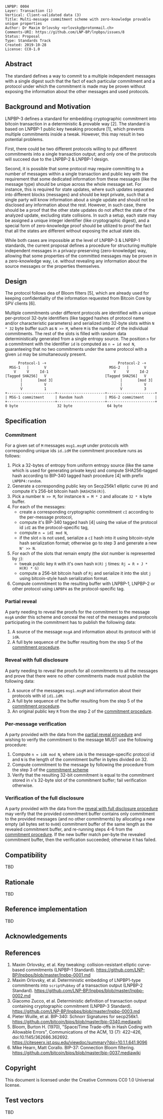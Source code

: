 ```
LNPBP: 0004
Layer: Transaction (1)
Vertical: Client-validated data (3)
Title: Multi-message commitment scheme with zero-knowledge provable unique properties
Author: Dr Maxim Orlovsky <orlovsky@protonmail.ch>
Comments-URI: https://github.com/LNP-BP/lnpbps/issues/8
Status: Proposal
Type: Standards Track
Created: 2019-10-28
License: CC0-1.0
```

## Abstract

The standard defines a way to commit to a multiple independent messages with a
single digest such that the fact of each particular commitment and a protocol
under which the commitment is made may be proven without exposing the
information about the other messages and used protocols.


## Background and Motivation

LNPBP-3 defines a standard for embedding cryptographic commitment into bitcoin
transaction in a deterministic & provable way [2]. The standard is based on
LNPBP-1 public key tweaking procedure [1], which prevents multiple commitments
inside a tweak. However, this may result in two potential problems.

First, there could be two different protocols willing to put different 
commitments into a single transaction output; and only one of the protocols will
succeed due to the LNPBP-2 & LNPBP-1 design.

Second, it is possible that some protocol may require committing to a number of
messages within a single transaction and public key with the requirement that
some dedicated information from these messages (like the message type) should be
unique across the whole message set. For instance, this is required for state
updates, where such updates separated into different blocks (messages) and
should be kept private, such that a single party will know information about a
single update and should not be disclosed any information about the rest.
However, in such case, there should be a proof that the other state updates do 
not affect the state of the analyzed update, excluding state collisions. In such
a setup, each state may be assigned a unique integer identifier (like
cryptographic digest), and a special form of zero-knowledge proof should be
utilized to proof the fact that all the states are different without exposing
the actual state ids. 

While both cases are impossible at the level of LNPBP-3 & LNPBP-1 standards, the
current proposal defines a procedure for structuring multiple independent
messages in a privacy-preserving (zero-knowledge) way, allowing that some
properties of the committed messages may be proven in a zero-knowledge way, i.e.
without revealing any information about the source messages or the properties 
themselves.


## Design

The protocol follows dea of Bloom filters [5], which are already used for
keeping confidentiality of the information requested from Bitcoin Core by SPV
clients [6].

Multiple commitments under different protocols are identified with a unique
per-protocol 32-byte identifiers (like tagged hashes of protocol name and/or
characteristic parameters) and serialized into 32-byte slots within `N * 32`
byte buffer such as `N >> M`, where `M` is the number of the individual
commitments. The rest of the slots is filled with random data deterministically
generated from a single entropy source. The position `n` for a commitment with
the identifier `id` is computed as `n = id mod N`, guaranteeing that no two
commitments under the same protocol with a given `id` may be simultaneously
present.

```
      Protocol-1 -+                                 Protocol-2 -+
  MSG-1   |       V                             MSG-2   |       V
    V     V     Id-1                              V     V     Id-2
[Tagged SHA256]   V                           [Tagged SHA256]   V
       |       [mod 3]                               |       [mod 3]
       |          V                                  |          V
       V          1                                  V          3
+----------------------+----------------------+----------------------+
| MSG-1 commitment     | Random hash          | MSG-2 commitment     |
+----------------------+----------------------+----------------------+
0 byte                  32 byte                64 byte
```

## Specification

### Commitment

For a given set of `M` messages `msg1`..`msgM` under protocols with corresponding unique ids `id`..`idM` the commitment
procedure runs as follows:
1. Pick a 32-bytes of entropy from uniform entropy source (like the same which is used for generating private keys)
   and compute SHA256-tagged hash according to BIP-340 tagged hash procedure [4] with prefix `LNPBP4:random`.
2. Generate a corresponding public key on Secp256k1 elliptic curve (`R`) and compute it's 256-bit bitcoin hash
   (`HASH256(R)`).
3. Pick a number `N >> M`, for instance `N = M * 2` and allocate `32 * N` byte buffer.
4. For each of the messages:
   - create a corresponding cryptographic commitment `cI` according to the per-message protocol,
   - compute it's BIP-340 tagged hash [4] using the value of the protocol id `idI` as the protocol-specific tag,
   - compute `n = idI mod N`,
   - if the slot `n` is not used, serialize a `cI` hash into it using bitcoin-style hash serialization format;
     otherwise go to step 3 and generate a new `N' >> N`.
5. For each of the slots that remain empty (the slot number is represented by `j`):
   - tweak public key `R` with it's own hash `H(R)` `j` times: `Rj = R + J * H(R) * G)`
   - compute a 256-bit bitcoin hash of `Rj` and serialize it into the slot `j` using bitcoin-style hash serialization
     format.
6. Compute commitment to the resulting buffer with LNPBP-1, LNPBP-2 or other protocol using `LNPBP4` as the
   protocol-specific tag.

### Partial reveal

A party needing to reveal the proofs for the commitment to the message `msgA` under this scheme and conceal the rest
of the messages and protocols participating in the commitment has to publish the following data:
1. A source of the message `msgA` and information about its protocol with id `idA`.
2. A full byte sequence of the buffer resulting from the step 5 of the [commitment procedure](#commitment).

### Reveal with full disclosure

A party needing to reveal the proofs for all commitments to all the messages and prove that there were no
other commitments made must publish the following data:
1. A source of the messages `msg1`..`msgM` and information about their protocols with id `id1`..`idM`.
2. A full byte sequence of the buffer resulting from the step 5 of the [commitment procedure](#commitment).
3. An original public key `R` from the step 2 of the [commitment procedure](#commitment).

### Per-message verification

A party provided with the data from the [partial reveal procedure](#partial-reveal) and wishing to verify the commitment
to the message MUST use the following procedure:
1. Compute `n = idA mod N`, where `idA` is the message-specific protocol id and `N` is the length of the commitment
   buffer in bytes divided on 32.
2. Compute commitment to the message by following the procedure from the step 3 of the [commitment scheme](#commitment)
3. Verify that the resulting 32-bit commitment is equal to the commitment stored in `n`'s 32-byte slot of the commitment
   buffer; fail verification otherwise.

### Verification of the full disclosure

A party provided with the data from the [reveal with full disclosure procedure](#reveal-with-full-disclosure) may verify
that the provided commitment buffer contains only commitment to the provided messages (and no other commitments) by
allocating a new empty (all bytes set to `0x00`) commitment buffer of the same length as the revealed commitment buffer,
and re-running steps 4-6 from the [commitment procedure](#commitment). If the new buffer match per-byte the revealed
commitment buffer, then the verification succeeded; otherwise it has failed.


## Compatibility

TBD


## Rationale

TBD


## Reference implementation

TBD


## Acknowledgements

## References

1. Maxim Orlovsky, et al. Key tweaking: collision-resistant elliptic curve-based commitments (LNPBP-1 Standard).
   <https://github.com/LNP-BP/lnpbps/blob/master/lnpbp-0001.md>
2. Maxim Orlovsky, et al. Deterministic embedding of LNPBP1-type commitments into `scriptPubkey` of a transaction output
   (LNPBP-2 Standard). <https://github.com/LNP-BP/lnpbps/blob/master/lnpbp-0002.md>
3. Giacomo Zucco, et al. Deterministic definition of transaction output containing cryptographic commitment
   (LNPBP-3 Standard). <https://github.com/LNP-BP/lnpbps/blob/master/lnpbp-0003.md>
4. Pieter Wuille, et al. BIP-340: Schnorr Signatures for secp256k1.
   <https://github.com/bitcoin/bips/blob/master/bip-0340.mediawiki>
5. Bloom, Burton H. (1970), "Space/Time Trade-offs in Hash Coding with Allowable Errors",
   Communications of the ACM, 13 (7): 422–426, doi:10.1145/362686.362692.
   <https://citeseerx.ist.psu.edu/viewdoc/summary?doi=10.1.1.641.9096>
6. Mike Hearn, Matt Corallo. BIP-37: Connection Bloom filtering.
   <https://github.com/bitcoin/bips/blob/master/bip-0037.mediawiki>


## Copyright

This document is licensed under the Creative Commons CC0 1.0 Universal license.


## Test vectors

TBD
